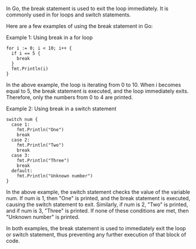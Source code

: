 In Go, the break statement is used to exit the loop immediately. It is commonly used in for loops and switch statements.

Here are a few examples of using the break statement in Go:

Example 1: Using break in a for loop

```
for i := 0; i < 10; i++ {
  if i == 5 {
    break
  }
  fmt.Println(i)
}
```

In the above example, the loop is iterating from 0 to 10. When i becomes equal to 5, the break statement is executed, and the loop immediately exits. Therefore, only the numbers from 0 to 4 are printed.

Example 2: Using break in a switch statement

```
switch num {
  case 1:
    fmt.Println("One")
    break
  case 2:
    fmt.Println("Two")
    break
  case 3:
    fmt.Println("Three")
    break
  default:
    fmt.Println("Unknown number")
}
```

In the above example, the switch statement checks the value of the variable num. If num is 1, then "One" is printed, and the break statement is executed, causing the switch statement to exit. Similarly, if num is 2, "Two" is printed, and if num is 3, "Three" is printed. If none of these conditions are met, then "Unknown number" is printed.

In both examples, the break statement is used to immediately exit the loop or switch statement, thus preventing any further execution of that block of code.